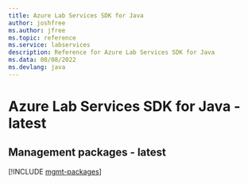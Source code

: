 ```yaml
---
title: Azure Lab Services SDK for Java
author: joshfree
ms.author: jfree
ms.topic: reference
ms.service: labservices
description: Reference for Azure Lab Services SDK for Java
ms.data: 08/08/2022
ms.devlang: java
---
```

# Azure Lab Services SDK for Java - latest

## Management packages - latest
[!INCLUDE [mgmt-packages](lab-services-mgmt-index.md)]